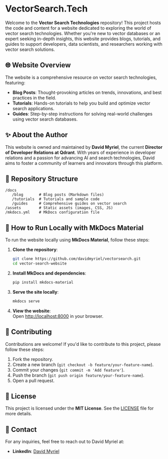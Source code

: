 # VectorSearch.Tech

Welcome to the **Vector Search Technologies** repository! This project hosts the code and content for a website dedicated to exploring the world of vector search technologies. Whether you're new to vector databases or an expert seeking in-depth insights, this website provides blogs, tutorials, and guides to support developers, data scientists, and researchers working with vector search solutions. 

## 🌐 Website Overview

The website is a comprehensive resource on vector search technologies, featuring:  
- **Blog Posts**: Thought-provoking articles on trends, innovations, and best practices in the field.  
- **Tutorials**: Hands-on tutorials to help you build and optimize vector search applications.  
- **Guides**: Step-by-step instructions for solving real-world challenges using vector search databases.

## ✨ About the Author

This website is owned and maintained by **David Myriel**, the current **Director of Developer Relations at Qdrant**. With years of experience in developer relations and a passion for advancing AI and search technologies, David aims to foster a community of learners and innovators through this platform.

## 📂 Repository Structure

```
/docs
   /blog       # Blog posts (Markdown files)
   /tutorials  # Tutorials and sample code
   /guides     # Comprehensive guides on vector search
/assets        # Static assets (images, CSS, JS)
/mkdocs.yml    # MkDocs configuration file
```

## 🚀 How to Run Locally with MkDocs Material

To run the website locally using **MkDocs Material**, follow these steps:

1. **Clone the repository**:
   ```bash
   git clone https://github.com/davidmyriel/vectorsearch.git
   cd vector-search-website
   ```

2. **Install MkDocs and dependencies**:
   ```bash
   pip install mkdocs-material
   ```

3. **Serve the site locally**:
   ```bash
   mkdocs serve
   ```

4. **View the website**:  
   Open [http://localhost:8000](http://localhost:8000) in your browser.

## 📝 Contributing

Contributions are welcome! If you'd like to contribute to this project, please follow these steps:

1. Fork the repository.
2. Create a new branch (`git checkout -b feature/your-feature-name`).
3. Commit your changes (`git commit -m 'Add feature'`).
4. Push the branch (`git push origin feature/your-feature-name`).
5. Open a pull request.

## 📄 License

This project is licensed under the **MIT License**. See the [LICENSE](./LICENSE) file for more details.

## 📧 Contact

For any inquiries, feel free to reach out to David Myriel at:  
- **LinkedIn**: [David Myriel](https://linkedin.com/in/davidmyriel)  

